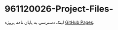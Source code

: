 # 961120026-Project-Files-

لینک دسترسی به پایان نامه پروژه [GitHub Pages](https://mega.nz/file/hNxhxRTJ#un0EuK_PJ8133usfG_4xHVD8sloUv4VP8Z5ApVa26ik).
